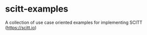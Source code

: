 # scitt-examples
A collection of use case oriented examples for implementing SCITT (https://scitt.io)

